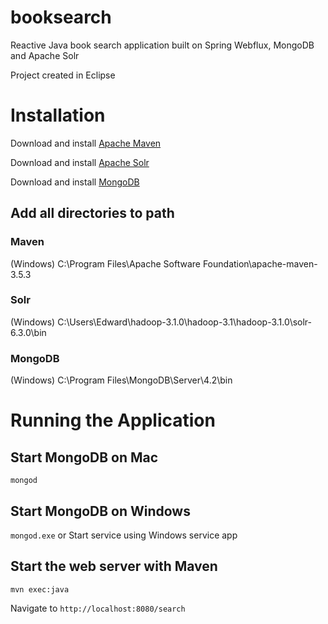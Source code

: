 # booksearch
Reactive Java book search application built on Spring Webflux, MongoDB and Apache Solr

Project created in Eclipse

# Installation
Download and install [Apache Maven](https://maven.apache.org/download.cgi)

Download and install [Apache Solr](https://lucene.apache.org/solr/downloads.html)

Download and install [MongoDB](https://www.mongodb.com/download-center/community)

## Add all directories to path

### Maven
(Windows) C:\Program Files\Apache Software Foundation\apache-maven-3.5.3

### Solr
(Windows) C:\Users\Edward\hadoop-3.1.0\hadoop-3.1\hadoop-3.1.0\solr-6.3.0\bin

### MongoDB
(Windows) C:\Program Files\MongoDB\Server\4.2\bin

# Running the Application

## Start MongoDB on Mac
`mongod`

## Start MongoDB on Windows
`mongod.exe` or Start service using Windows service app

## Start the web server with Maven
`mvn exec:java`

Navigate to `http://localhost:8080/search`
